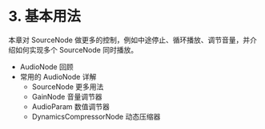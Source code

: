 # 3. 基本用法

本章对 SourceNode 做更多的控制，例如中途停止、循环播放、调节音量，并介绍如何实现多个 SourceNode 同时播放。

* AudioNode 回顾
* 常用的 AudioNode 详解
    * SourceNode 更多用法
    * GainNode 音量调节器
    * AudioParam 数值调节器
    * DynamicsCompressorNode 动态压缩器
